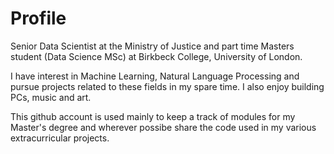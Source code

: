 # Profile

Senior Data Scientist at the Ministry of Justice and part time Masters student (Data Science MSc) at Birkbeck College, University of London.

I have interest in Machine Learning, Natural Language Processing and pursue projects related to these fields in my spare time. I also enjoy building PCs, music and art.

This github account is used mainly to keep a track of modules for my Master's degree and wherever possibe share the code used in my various extracurricular projects.

